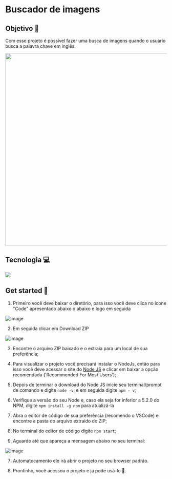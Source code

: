 # Buscador de imagens

## Objetivo 🎯

Com esse projeto é possível fazer uma busca de imagens quando o usuário busca a palavra chave em inglês.

<p>
<img width= "600" src="src/components/toReadMe/demo.gif">
</p>


## Tecnologia 💻

<img src="https://img.shields.io/badge/React-20232A?style=for-the-badge&logo=react&logoColor=61DAFB" />


## Get started 🏁

1. Primeiro você deve baixar o diretório, para isso você deve clica no ícone "Code" apresentado abaixo o abaixo e logo em seguida

![image](https://user-images.githubusercontent.com/117996744/217611330-4b1fc1ff-9b4e-492f-9b89-9e39815ae341.png)


2. Em seguida clicar em Download ZIP

![image](https://user-images.githubusercontent.com/117996744/217611849-df977cc5-2f60-4430-911c-1ccfc6555776.png)

3. Encontre o arquivo ZIP baixado e o extraia para um  local de sua preferência;

4. Para visualizar o projeto você precisará instalar o NodeJs, então para isso você deve acessar o site do  <a rel= 'nodeJS' href="https://nodejs.org/en/" value= "Node Js">Node  JS</a> e clicar em baixar a opção recomendada ('Recommended For Most Users');

5. Depois de terminar o download do Node JS inicie seu terminal/prompt de comando e digite `node -v`, e em seguida digite `npm - v`;

6. Verifique a versão do seu Node e, caso ela seja for inferior a 5.2.0 do NPM, digite `npm install -g npm` para atualizá-la

4. Abra o editor de código de sua preferência (recomendo o VSCode) e encontre a pasta do arquivo extraído do ZIP;

5. No terminal do editor de código digite `npm start`;

6. Aguarde até que apareça a mensagem abaixo no seu terminal: 

![image](https://user-images.githubusercontent.com/117996744/217616355-0f0ebd71-33fc-4395-a2c5-ca6db917ddaa.png)

7. Automatocamento ele irá abrir o projeto no seu browser padrão. 

8. Prontinho, você acessou o projeto e já pode usá-lo 🥳. 


